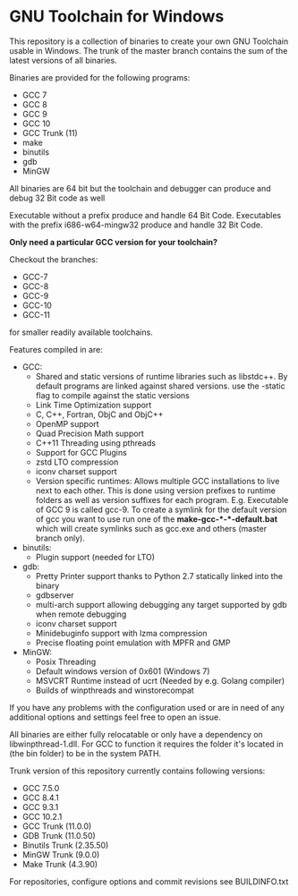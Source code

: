 # GNU Toolchain for Windows

This repository is a collection of binaries to create your own GNU Toolchain usable in Windows. The trunk of the master
branch contains the sum of the latest versions of all binaries.

Binaries are provided for the following programs:
* GCC 7
* GCC 8
* GCC 9
* GCC 10
* GCC Trunk (11)
* make
* binutils
* gdb
* MinGW

All binaries are 64 bit but the toolchain and debugger can produce and debug 32 Bit code as well

Executable without a prefix produce and handle 64 Bit Code.
Executables with the prefix i686-w64-mingw32 produce and handle 32 Bit Code.

**Only need a particular GCC version for your toolchain?**

Checkout the branches:
* GCC-7
* GCC-8
* GCC-9
* GCC-10
* GCC-11

for smaller readily available toolchains.

Features compiled in are:
* GCC:
    * Shared and static versions of runtime libraries such as libstdc++. By default programs are linked against shared 
    versions. use the -static flag to compile against the static versions
    * Link Time Optimization support
    * C, C++, Fortran, ObjC and ObjC++
    * OpenMP support
    * Quad Precision Math support
    * C++11 Threading using pthreads
    * Support for GCC Plugins
    * zstd LTO compression
    * iconv charset support
    * Version specific runtimes: Allows multiple GCC installations to live next to each other. This is done using version
    prefixes to runtime folders as well as version suffixes for each program. E.g. Executable of GCC 9 is called gcc-9.
    To create a symlink for the default version of gcc you want to use run one of the **make-gcc-\*-\*-default.bat** 
    which will create symlinks such as gcc.exe and others (master branch only).
* binutils:
    * Plugin support (needed for LTO)
* gdb:
    * Pretty Printer support thanks to Python 2.7 statically linked into the binary
    * gdbserver
    * multi-arch support allowing debugging any target supported by gdb when remote debugging
    * iconv charset support
    * Minidebuginfo support with lzma compression
    * Precise floating point emulation with MPFR and GMP
* MinGW:
    * Posix Threading
    * Default windows version of 0x601 (Windows 7)
    * MSVCRT Runtime instead of ucrt (Needed by e.g. Golang compiler)
    * Builds of winpthreads and winstorecompat

If you have any problems with the configuration used or are in need of any additional options and settings feel free
to open an issue.

All binaries are either fully relocatable or only have a dependency on libwinpthread-1.dll.
For GCC to function it requires the folder it's located in (the bin folder) to be in the system PATH.

Trunk version of this repository currently contains following versions:
- GCC 7.5.0
- GCC 8.4.1
- GCC 9.3.1
- GCC 10.2.1
- GCC Trunk (11.0.0)
- GDB Trunk (11.0.50)
- Binutils Trunk (2.35.50)
- MinGW Trunk (9.0.0)
- Make Trunk (4.3.90)

For repositories, configure options and commit revisions see BUILDINFO.txt
